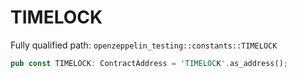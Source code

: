 # TIMELOCK

Fully qualified path: `openzeppelin_testing::constants::TIMELOCK`

```rust
pub const TIMELOCK: ContractAddress = 'TIMELOCK'.as_address();
```

